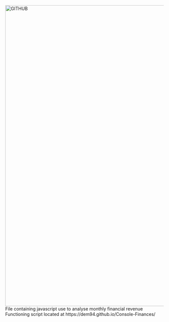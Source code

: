<img width="954" alt="GITHUB" src="https://github.com/dem94/Console-Finances/assets/152329096/cff4256b-f60f-48a3-a87d-5f010a776492">
File containing javascript use to analyse monthly financial revenue 
Functioning script located at https://dem94.github.io/Console-Finances/
